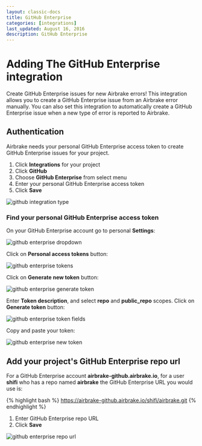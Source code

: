 ```yaml
---
layout: classic-docs
title: GitHub Enterprise
categories: [integrations]
last_updated: August 16, 2016
description: GitHub Enterprise
---
```


# Adding The GitHub Enterprise integration
Create GitHub Enterprise issues for new Airbrake errors!
This integration allows you to create a GitHub Enterprise issue from an Airbrake error manually.
You can also set this integration to automatically create a GitHub Enterprise issue when a new type of error is reported to Airbrake.

## Authentication
Airbrake needs your personal GitHub Enterprise access token to create GitHub Enterprise issues for your project.

1. Click **Integrations** for your project
2. Click **GitHub**
3. Choose  **GitHub Enterprise** from select menu
4. Enter your personal GitHub Enterprise access token
5. Click **Save**

![github integration type](/docs/assets/img/docs/integrations/github_integration_type.png)

### Find your personal GitHub Enterprise access token

On your GitHub Enterprise account go to personal **Settings**:

![github enterprise dropdown](/docs/assets/img/docs/integrations/github_enterprise_dropdown.png)

Click on **Personal access tokens** button:

![github enterprise tokens](/docs/assets/img/docs/integrations/github_enterprise_tokens.png)

Click on **Generate new token** button:

![github enterprise generate token](/docs/assets/img/docs/integrations/github_enterprise_generate_token.png)

Enter **Token description**, and select **repo** and **public_repo** scopes. Click on **Generate token** button:

![github enterprise token fields](/docs/assets/img/docs/integrations/github_enterprise_token_fields.png)

Copy and paste your token:

![github enterprise new token](/docs/assets/img/docs/integrations/github_enterprise_new_token.png)

## Add your project's GitHub Enterprise repo url
For a GitHub Enterprise account **airbrake-github.airbrake.io**, for a user **shifi** who has a repo named **airbrake** the GitHub Enterprise URL you would use is:

{% highlight bash %}
https://airbrake-github.airbrake.io/shifi/airbrake.git
{% endhighlight %}

1. Enter GitHub Enterprise repo URL
2. Click **Save**

![github enterprise repo url](/docs/assets/img/docs/integrations/github_enterprise_repo_url.png)
